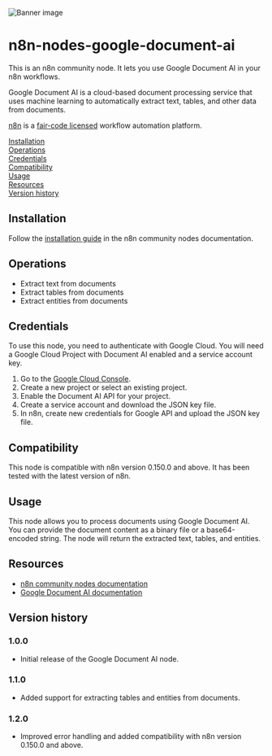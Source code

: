 ![Banner image](https://user-images.githubusercontent.com/10284570/173569848-c624317f-42b1-45a6-ab09-f0ea3c247648.png)

# n8n-nodes-google-document-ai

This is an n8n community node. It lets you use Google Document AI in your n8n workflows.

Google Document AI is a cloud-based document processing service that uses machine learning to automatically extract text, tables, and other data from documents.

[n8n](https://n8n.io/) is a [fair-code licensed](https://docs.n8n.io/reference/license/) workflow automation platform.

[Installation](#installation)  
[Operations](#operations)  
[Credentials](#credentials)  
[Compatibility](#compatibility)  
[Usage](#usage)  
[Resources](#resources)  
[Version history](#version-history)  

## Installation

Follow the [installation guide](https://docs.n8n.io/integrations/community-nodes/installation/) in the n8n community nodes documentation.

## Operations

- Extract text from documents
- Extract tables from documents
- Extract entities from documents

## Credentials

To use this node, you need to authenticate with Google Cloud. You will need a Google Cloud Project with Document AI enabled and a service account key.

1. Go to the [Google Cloud Console](https://console.cloud.google.com/).
2. Create a new project or select an existing project.
3. Enable the Document AI API for your project.
4. Create a service account and download the JSON key file.
5. In n8n, create new credentials for Google API and upload the JSON key file.

## Compatibility

This node is compatible with n8n version 0.150.0 and above. It has been tested with the latest version of n8n.

## Usage

This node allows you to process documents using Google Document AI. You can provide the document content as a binary file or a base64-encoded string. The node will return the extracted text, tables, and entities.

## Resources

* [n8n community nodes documentation](https://docs.n8n.io/integrations/community-nodes/)
* [Google Document AI documentation](https://cloud.google.com/document-ai/docs)

## Version history

### 1.0.0
- Initial release of the Google Document AI node.

### 1.1.0
- Added support for extracting tables and entities from documents.

### 1.2.0
- Improved error handling and added compatibility with n8n version 0.150.0 and above.


